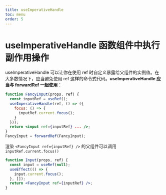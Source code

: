 ```yaml
---
title: useImperativeHandle
toc: menu
order: 5
---
```


# useImperativeHandle 函数组件中执行副作用操作

useImperativeHandle 可以让你在使用 ref 时自定义暴露给父组件的实例值。在大多数情况下，应当避免使用 ref 这样的命令式代码。**useImperativeHandle 应当与 forwardRef 一起使用**：

```jsx | pure
function FancyInput(props, ref) {
  const inputRef = useRef();
  useImperativeHandle(ref, () => ({
    focus: () => {
      inputRef.current.focus();
    }
  }));
  return <input ref={inputRef} ... />;
}
FancyInput = forwardRef(FancyInput);
```

渲染 `<FancyInput ref={inputRef} />` 的父组件可以调用 `inputRef.current.focus()`

```jsx | pure
function Input(props, ref) {
  const input = useRef(null);
  useEffect(() => {
    input.current.focus();
  }, []);
  return <FancyInput ref={inputRef} />;
}
```

<code src="./index.tsx" title="useImperativeHandle" ></code>
